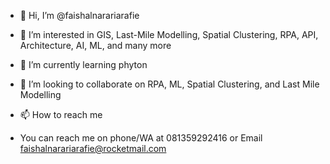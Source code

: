 - 👋 Hi, I’m @faishalnarariarafie
- 👀 I’m interested in GIS, Last-Mile Modelling, Spatial Clustering, RPA, API, Architecture, AI, ML, and many more
- 🌱 I’m currently learning phyton 
- 💞️ I’m looking to collaborate on RPA, ML, Spatial Clustering, and Last Mile Modelling
- 📫 How to reach me 

- You can reach me on phone/WA at 081359292416 or Email faishalnarariarafie@rocketmail.com

<!---
faishalnarariarafie/faishalnarariarafie is a ✨ special ✨ repository because its `README.md` (this file) appears on your GitHub profile.
You can click the Preview link to take a look at your changes.
--->
